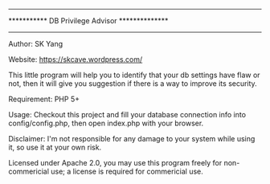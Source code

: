 *******************************************************

***********     DB Privilege Advisor     **************

*******************************************************
Author: SK Yang 

Website: https://skcave.wordpress.com/

This little program will help you to identify that your db settings have flaw or not,
then it will give you suggestion if there is a way to improve its security.

Requirement:
PHP 5+

Usage:
Checkout this project and fill your database connection info into config/config.php, then open index.php with your browser.

Disclaimer: 
I'm not responsible for any damage to your system while using it, so use it at your own risk.

Licensed under Apache 2.0, you may use this program freely for non-commericial use;
a license is required for commericial use.
